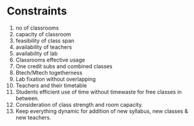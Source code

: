 # Constraints
1. no of classrooms
2. capacity of classroom
3. feasibility of class span
4. availability of teachers
5. availability of lab
6. Classrooms effective usage
7. One credit subs and combined classes
8. Btech/Mtech togetherness
9. Lab fixation without overlapping
10. Teachers and their timetable
11. Students efficient use of time without timewaste for free classes in between.
12. Consideration of class strength and room capacity.
13. Keep everything dynamic for addition of new syllabus, new classes & new teachers.
